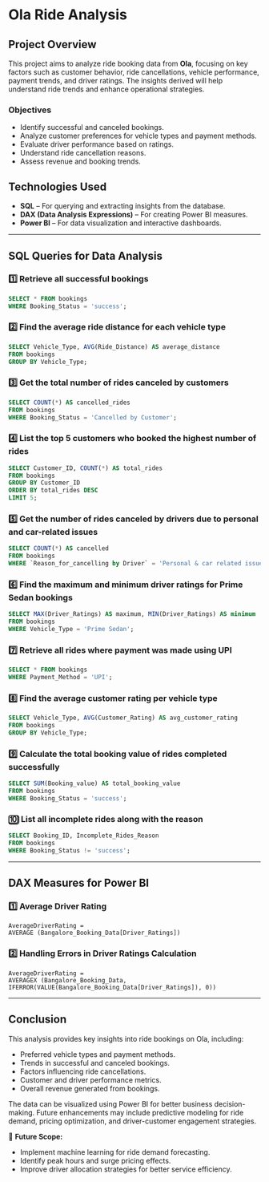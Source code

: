 # **Ola Ride Analysis**

## **Project Overview**
This project aims to analyze ride booking data from **Ola**, focusing on key factors such as customer behavior, ride cancellations, vehicle performance, payment trends, and driver ratings. The insights derived will help understand ride trends and enhance operational strategies.

### **Objectives**
- Identify successful and canceled bookings.
- Analyze customer preferences for vehicle types and payment methods.
- Evaluate driver performance based on ratings.
- Understand ride cancellation reasons.
- Assess revenue and booking trends.

## **Technologies Used**
- **SQL** – For querying and extracting insights from the database.
- **DAX (Data Analysis Expressions)** – For creating Power BI measures.
- **Power BI** – For data visualization and interactive dashboards.

---

## **SQL Queries for Data Analysis**

### 1️⃣ **Retrieve all successful bookings**  
```sql
SELECT * FROM bookings  
WHERE Booking_Status = 'success';
```

### 2️⃣ **Find the average ride distance for each vehicle type**  
```sql
SELECT Vehicle_Type, AVG(Ride_Distance) AS average_distance  
FROM bookings  
GROUP BY Vehicle_Type;
```

### 3️⃣ **Get the total number of rides canceled by customers**  
```sql
SELECT COUNT(*) AS cancelled_rides  
FROM bookings  
WHERE Booking_Status = 'Cancelled by Customer';
```

### 4️⃣ **List the top 5 customers who booked the highest number of rides**  
```sql
SELECT Customer_ID, COUNT(*) AS total_rides  
FROM bookings  
GROUP BY Customer_ID  
ORDER BY total_rides DESC  
LIMIT 5;
```

### 5️⃣ **Get the number of rides canceled by drivers due to personal and car-related issues**  
```sql
SELECT COUNT(*) AS cancelled  
FROM bookings  
WHERE `Reason_for_cancelling by Driver` = 'Personal & car related issues';
```

### 6️⃣ **Find the maximum and minimum driver ratings for Prime Sedan bookings**  
```sql
SELECT MAX(Driver_Ratings) AS maximum, MIN(Driver_Ratings) AS minimum  
FROM bookings  
WHERE Vehicle_Type = 'Prime Sedan';
```

### 7️⃣ **Retrieve all rides where payment was made using UPI**  
```sql
SELECT * FROM bookings  
WHERE Payment_Method = 'UPI';
```

### 8️⃣ **Find the average customer rating per vehicle type**  
```sql
SELECT Vehicle_Type, AVG(Customer_Rating) AS avg_customer_rating  
FROM bookings  
GROUP BY Vehicle_Type;
```

### 9️⃣ **Calculate the total booking value of rides completed successfully**  
```sql
SELECT SUM(Booking_value) AS total_booking_value  
FROM bookings  
WHERE Booking_Status = 'success';
```

### 🔟 **List all incomplete rides along with the reason**  
```sql
SELECT Booking_ID, Incomplete_Rides_Reason  
FROM bookings  
WHERE Booking_Status != 'success';
```

---

## **DAX Measures for Power BI**

### **1️⃣ Average Driver Rating**  
```DAX
AverageDriverRating =  
AVERAGE (Bangalore_Booking_Data[Driver_Ratings])
```

### **2️⃣ Handling Errors in Driver Ratings Calculation**  
```DAX
AverageDriverRating =  
AVERAGEX (Bangalore_Booking_Data, IFERROR(VALUE(Bangalore_Booking_Data[Driver_Ratings]), 0))
```

---

## **Conclusion**
This analysis provides key insights into ride bookings on Ola, including:
- Preferred vehicle types and payment methods.
- Trends in successful and canceled bookings.
- Factors influencing ride cancellations.
- Customer and driver performance metrics.
- Overall revenue generated from bookings.

The data can be visualized using Power BI for better business decision-making. Future enhancements may include predictive modeling for ride demand, pricing optimization, and driver-customer engagement strategies.

🚀 **Future Scope:**
- Implement machine learning for ride demand forecasting.
- Identify peak hours and surge pricing effects.
- Improve driver allocation strategies for better service efficiency.
